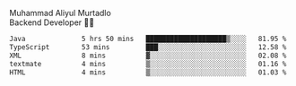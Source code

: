 Muhammad Aliyul Murtadlo
<br>
Backend Developer 👨‍💻
<br>
<!--START_SECTION:waka-->

```txt
Java              5 hrs 50 mins   ████████████████████▒░░░░   81.95 %
TypeScript        53 mins         ███░░░░░░░░░░░░░░░░░░░░░░   12.58 %
XML               8 mins          ▓░░░░░░░░░░░░░░░░░░░░░░░░   02.08 %
textmate          4 mins          ▒░░░░░░░░░░░░░░░░░░░░░░░░   01.16 %
HTML              4 mins          ▒░░░░░░░░░░░░░░░░░░░░░░░░   01.03 %
```

<!--END_SECTION:waka-->
